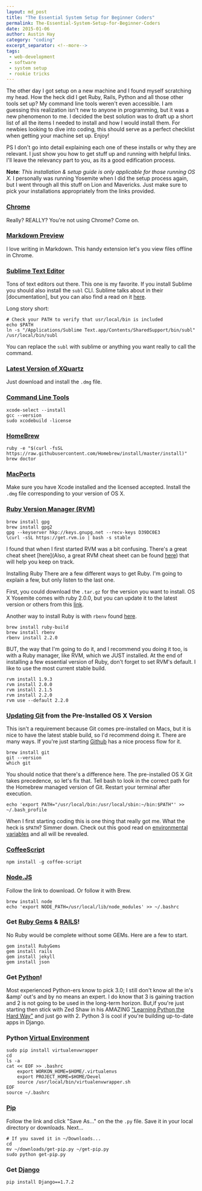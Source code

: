```yaml
---
layout: md_post
title: "The Essential System Setup for Beginner Coders"
permalink: The-Essential-System-Setup-for-Beginner-Coders
date: 2015-01-06
author: Austin Hay
category: "coding"
excerpt_separator: <!--more-->
tags:
 - web-development
 - software
 - system setup
 - rookie tricks
---
```


The other day I got setup on a new machine and I found myself scratching my head. How the heck did I get Ruby, Rails, Python and all those other tools set up? My command line tools weren't even accessible. I am guessing this realization isn't new to anyone in programming, but it was a new phenomenon to me. I decided the best solution was to draft up a short list of all the items I needed to install and how I would install them. For newbies looking to dive into coding, this should serve as a perfect checklist when getting your machine set up. Enjoy!
<!--more-->
PS I don't go into detail explaining each one of these installs or why they are relevant. I just show you how to get stuff up and running with helpful links. I'll leave the relevancy part to you, as its a good edification process.

<b>Note</b>: <i>This installation &amp; setup guide is only applicable for those running OS X.</i> I personally was running Yosemite when I did the setup process again, but I went through all this stuff on Lion and Mavericks. Just make sure to pick your installations appropriately from the links provided.

### [Chrome](https://www.google.com/chrome/) ###
Really? REALLY? You're not using Chrome? Come on.

### [Markdown Preview](https://chrome.google.com/webstore/detail/markdown-preview/jmchmkecamhbiokiopfpnfgbidieafmd) ###
I love writing in Markdown. This handy extension let's you view files offline in Chrome.

### [Sublime Text Editor](http://www.sublimetext.com/) ###
Tons of text editors out there. This one is my favorite. If you install Sublime you should also install the ```subl``` CLI. Sublime talks about in their [documentation], but you can also find a read on it [here](http://olivierlacan.com/posts/launch-sublime-text-3-from-the-command-line/).

Long story short:

	# Check your PATH to verify that usr/local/bin is included
	echo $PATH
    ln -s "/Applications/Sublime Text.app/Contents/SharedSupport/bin/subl" /usr/local/bin/subl

You can replace the ```subl``` with sublime or anything you want really to call the command. 

### [Latest Version of XQuartz](https://xquartz.macosforge.org) ###

Just download and install the ```.dmg``` file.

### [Command Line Tools](http://railsapps.github.io/xcode-command-line-tools.html) ###

    xcode-select --install
    gcc --version
    sudo xcodebuild -license

### [HomeBrew](http://brew.sh/) ###

    ruby -e "$(curl -fsSL https://raw.githubusercontent.com/Homebrew/install/master/install)"
    brew doctor

### [MacPorts](https://www.macports.org/install.php) ###

Make sure you have Xcode installed and the licensed accepted. Install the ```.dmg``` file corresponding to your version of OS X.

### [Ruby Version Manager (RVM)](https://rvm.io/) ###
	
	brew install gpg
	brew install gpg2
    gpg --keyserver hkp://keys.gnupg.net --recv-keys D39DC0E3
    \curl -sSL https://get.rvm.io | bash -s stable

I found that when I first started RVM was a bit confusing. There's a great cheat sheet [here](Also, a great RVM cheat sheet can be found [here](http://cheat.errtheblog.com/s/rvm)) that will help you keep on track.

Installing Ruby
There are a few different ways to get Ruby. I'm going to explain a few, but only listen to the last one.

First, you could download the ```.tar.gz``` for the version you want to install. OS X Yosemite comes with ruby 2.0.0, but you can update it to the latest version or others from this [link](https://www.ruby-lang.org/en/downloads/).

Another way to install Ruby is with ```rbenv``` found [here](https://github.com/sstephenson/ruby-build#readme).

    brew install ruby-build
    brew install rbenv
    rbenv install 2.2.0

BUT, the way that I'm going to do it, and I recommend you doing it too, is with a Ruby manager, like RVM, which we JUST installed. At the end of installing a few essential version of Ruby, don't forget to set RVM's default. I like to use the most current stable build.

    rvm install 1.9.3
    rvm install 2.0.0
    rvm install 2.1.5
    rvm install 2.2.0
    rvm use --default 2.2.0

### [Updating Git](http://kj-prince.com/code/install-git-mac-osx-homebrew/) from the Pre-Installed OS X Version ###
This isn't a requirement because Git comes pre-installed on Macs, but it is nice to have the latest stable build, so I'd recommend doing it. There are many ways. If you're just starting [Github](http://git-scm.com/book/en/v2/Getting-Started-Installing-Git) has a nice process flow for it. 

    brew install git
    git --version
    which git


You should notice that there's a difference here. The pre-installed OS X Git takes precedence, so let's fix that. Tell bash to look in the correct path for the Homebrew managed version of Git. Restart your terminal after execution.
    
    echo 'export PATH="/usr/local/bin:/usr/local/sbin:~/bin:$PATH"' >> ~/.bash_profile

When I first starting coding this is one thing that really got me. What the heck is ```$PATH```? Simmer down. Check out this good read on [environmental variables](http://superuser.com/questions/284342/what-are-path-and-other-environment-variables-and-how-can-i-set-or-use-them) and all will be revealed.

### [CoffeeScript](http://coffeescript.org/) ###

    npm install -g coffee-script

### [Node.JS](http://nodejs.org/) ###
Follow the link to download. Or follow it with Brew.

	brew install node
	echo 'export NODE_PATH=/usr/local/lib/node_modules' >> ~/.bashrc

### Get [Ruby Gems](https://rubygems.org/pages/download) &amp; [RAILS](http://rubyonrails.org/download/)! ###
No Ruby would be complete without some GEMs. Here are a few to start.

    gem install RubyGems
    gem install rails
    gem install jekyll
    gem install json

### Get [Python](https://www.python.org/downloads/)! ###

Most experienced Python-ers know to pick 3.0; I still don't know all the in's &amp' out's and by no means an expert. I do know that 3 is gaining traction and 2 is not going to be used in the long-term horizon. But,if you're just starting then stick with Zed Shaw in his AMAZING ["Learning Python the Hard Way"](http://learnpythonthehardway.org/book/) and just go with 2. Python 3 is cool if you're building up-to-date apps in Django.


### Python [Virtual Environment]() ###

    sudo pip install virtualenvwrapper
    cd
    ls -a
    cat << EOF >> .bashrc
    	export WORKON_HOME=$HOME/.virtualenvs
		export PROJECT_HOME=$HOME/Devel
		source /usr/local/bin/virtualenvwrapper.sh
    EOF
    source ~/.bashrc


### [Pip](https://pip.pypa.io/en/latest/installing.html#python-os-support) ###

Follow the link and click "Save As..." on the the ```.py``` file. Save it in your local directory or downloads. Next...

    # If you saved it in ~/Downloads...
    cd 
    mv ~/downloads/get-pip.py ~/get-pip.py
    sudo python get-pip.py


### Get [Django](https://www.djangoproject.com/download/) ###

    pip install Django==1.7.2
